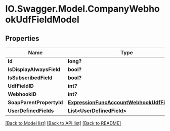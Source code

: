 # IO.Swagger.Model.CompanyWebhookUdfFieldModel
## Properties

Name | Type | Description | Notes
------------ | ------------- | ------------- | -------------
**Id** | **long?** |  | [optional] 
**IsDisplayAlwaysField** | **bool?** |  | [optional] 
**IsSubscribedField** | **bool?** |  | [optional] 
**UdfFieldID** | **int?** |  | [optional] 
**WebhookID** | **int?** |  | [optional] 
**SoapParentPropertyId** | [**ExpressionFuncAccountWebhookUdfFieldInt64**](ExpressionFuncAccountWebhookUdfFieldInt64.md) |  | [optional] 
**UserDefinedFields** | [**List&lt;UserDefinedField&gt;**](UserDefinedField.md) |  | [optional] 

[[Back to Model list]](../README.md#documentation-for-models) [[Back to API list]](../README.md#documentation-for-api-endpoints) [[Back to README]](../README.md)

